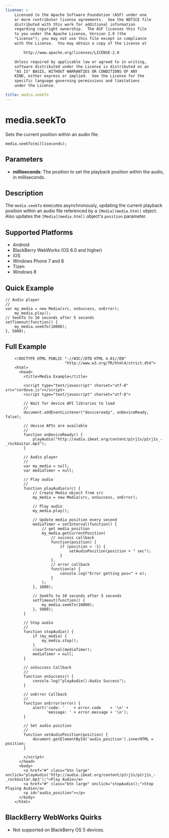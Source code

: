 ```yaml
---
license: >
    Licensed to the Apache Software Foundation (ASF) under one
    or more contributor license agreements.  See the NOTICE file
    distributed with this work for additional information
    regarding copyright ownership.  The ASF licenses this file
    to you under the Apache License, Version 2.0 (the
    "License"); you may not use this file except in compliance
    with the License.  You may obtain a copy of the License at

        http://www.apache.org/licenses/LICENSE-2.0

    Unless required by applicable law or agreed to in writing,
    software distributed under the License is distributed on an
    "AS IS" BASIS, WITHOUT WARRANTIES OR CONDITIONS OF ANY
    KIND, either express or implied.  See the License for the
    specific language governing permissions and limitations
    under the License.

title: media.seekTo
---
```


# media.seekTo

Sets the current position within an audio file.

    media.seekTo(milliseconds);

## Parameters

- __milliseconds__: The position to set the playback position within the audio, in milliseconds.

## Description

The `media.seekTo` executes asynchronously, updating the current
playback position within an audio file referenced by a `[Media](media.html)`
object. Also updates the `[Media](media.html)` object's `position` parameter.

## Supported Platforms

- Android
- BlackBerry WebWorks (OS 6.0 and higher)
- iOS
- Windows Phone 7 and 8
- Tizen
- Windows 8

## Quick Example

    // Audio player
    //
    var my_media = new Media(src, onSuccess, onError);
        my_media.play();
    // SeekTo to 10 seconds after 5 seconds
    setTimeout(function() {
        my_media.seekTo(10000);
    }, 5000);

## Full Example

        <!DOCTYPE HTML PUBLIC "-//W3C//DTD HTML 4.01//EN" 
                              "http://www.w3.org/TR/html4/strict.dtd">
        <html>
          <head>
            <title>Media Example</title>

            <script type="text/javascript" charset="utf-8" src="cordova.js"></script>
            <script type="text/javascript" charset="utf-8">

            // Wait for device API libraries to load
            //
            document.addEventListener("deviceready", onDeviceReady, false);

            // device APIs are available
            //
            function onDeviceReady() {
                playAudio("http://audio.ibeat.org/content/p1rj1s/p1rj1s_-_rockGuitar.mp3");
            }

            // Audio player
            //
            var my_media = null;
            var mediaTimer = null;

            // Play audio
            //
            function playAudio(src) {
                // Create Media object from src
                my_media = new Media(src, onSuccess, onError);

                // Play audio
                my_media.play();

                // Update media position every second
                mediaTimer = setInterval(function() {
                    // get media position
                    my_media.getCurrentPosition(
                        // success callback
                        function(position) {
                            if (position > -1) {
                                setAudioPosition(position + " sec");
                            }
                        },
                        // error callback
                        function(e) {
                            console.log("Error getting pos=" + e);
                        }
                    );
                }, 1000);

                // SeekTo to 10 seconds after 5 seconds
                setTimeout(function() {
                    my_media.seekTo(10000);
                }, 5000);
            }

            // Stop audio
            //
            function stopAudio() {
                if (my_media) {
                    my_media.stop();
                }
                clearInterval(mediaTimer);
                mediaTimer = null;
            }

            // onSuccess Callback
            //
            function onSuccess() {
                console.log("playAudio():Audio Success");
            }

            // onError Callback
            //
            function onError(error) {
                alert('code: '    + error.code    + '\n' +
                      'message: ' + error.message + '\n');
            }

            // Set audio position
            //
            function setAudioPosition(position) {
                document.getElementById('audio_position').innerHTML = position;
            }

            </script>
          </head>
          <body>
            <a href="#" class="btn large" onclick="playAudio('http://audio.ibeat.org/content/p1rj1s/p1rj1s_-_rockGuitar.mp3');">Play Audio</a>
            <a href="#" class="btn large" onclick="stopAudio();">Stop Playing Audio</a>
            <p id="audio_position"></p>
          </body>
        </html>

## BlackBerry WebWorks Quirks

- Not supported on BlackBerry OS 5 devices.
